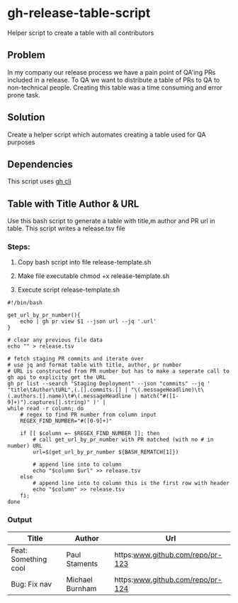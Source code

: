 # gh-release-table-script
Helper script to create a table with all contributors

## Problem
In my company our release process we have a pain point of QA'ing PRs included in a release. To QA we want to distribute a table of PRs to QA to non-technical people. Creating this table was a time consuming and error prone task.

## Solution
Create a helper script which automates creating a table used for QA purposes

## Dependencies
This script uses [gh cli](https://cli.github.com/)

## Table with Title Author & URL

Use this bash script to generate a table with title,m author and PR url in table. This script writes a release.tsv file

### Steps:

1. Copy bash script into file release-template.sh

2. Make file executable chmod +x release-template.sh

3. Execute script  release-template.sh

```
#!/bin/bash

get_url_by_pr_number(){
    echo | gh pr view $1 --json url --jq '.url'
}

# clear any previous file data
echo "" > release.tsv

# fetch staging PR commits and iterate over
# use jq and format table with title, author, pr number
# URL is constructed from PR number but has to make a seperate call to gh api to explicity get the URL
gh pr list --search "Staging Deployment" --json "commits" --jq ' "title\tAuthor\tURL",(.[].commits.[] | "\(.messageHeadline)\t\(.authors.[].name)\t#\(.messageHeadline | match("#([1-9]+)").captures[].string)" )' |
while read -r column; do
    # regex to find PR number from column input
    REGEX_FIND_NUMBER="#([0-9]+)"

    if [[ $column =~ $REGEX_FIND_NUMBER ]]; then
        # call get_url_by_pr_number with PR matched (with no # in number) URL
        url=$(get_url_by_pr_number ${BASH_REMATCH[1]})

        # append line into to column
        echo "$column $url" >> release.tsv
    else
        # append line into to column this is the first row with header
        echo "$column" >> release.tsv
    fi;
done
```


### Output

| Title | Author | Url |
| --- | --- | --- |
| Feat: Something cool | Paul Staments | https:www.github.com/repo/pr-123
| Bug: Fix nav | Michael Burnham | https:www.github.com/repo/pr-124
